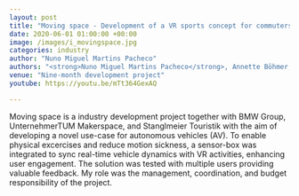 ```yaml
---
layout: post
title: "Moving space - Development of a VR sports concept for commuters"
date: 2020-06-01 01:00:00 +00:00
image: /images/i_movingspace.jpg
categories: industry
author: "Nuno Miguel Martins Pacheco"
authors: "<strong>Nuno Miguel Martins Pacheco</strong>, Annette Böhmer, Michael Schraut, Maximilian Berger, Julian Gesell, Christopher Heiduk, Christian Röttger, Moritz Neuberger"
venue: "Nine-month development project"
youtube: https://youtu.be/mTt364GexAQ

---
```


Moving space is a industry development project together with BMW Group, UnternehmerTUM Makerspace, and Stanglmeier Touristik with the aim of developing a novel use-case for autonomous vehicles (AV). To enable physical excercises and reduce motion sickness, a sensor-box was integrated to sync real-time vehicle dynamics with VR activities, enhancing user engagement. The solution was tested with multiple users providing valuable feedback.
My role was the management, coordination, and budget responsibility of the project.